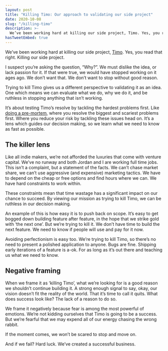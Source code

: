 ```yaml
---
layout: post
title: "Killing Timo: Our approach to validating our side project"
date: 2020-10-08
slug: "/killing-timo"
description: >-
  We’ve been working hard at killing our side project, Timo. Yes, you read that right. Killing our side project. I suspect you’re asking the question, “Why?”. Here is the answer.
hasTweetEmbed: true
---
```


We’ve been working hard at killing our side project, <a href="https://hellotimo.co/" target="_blank" rel="noopener noreferrer">Timo</a>. Yes, you read that right. Killing our side project.

I suspect you’re asking the question, “Why?”. We must dislike the idea, or lack passion for it. If that were true, we would have stopped working on it ages ago. We don’t want that. We don’t want to stop without good reason.

Trying to kill Timo gives us a different perspective to validating it as an idea. One which means we can evaluate what we do, why we do it, and be ruthless in stopping anything that isn’t working.

It’s about testing Timo’s resolve by tackling the hardest problems first. Like <a href="https://en.wikipedia.org/wiki/Pre-mortem" target="_blank" rel="noopener noreferrer">doing a pre-mortem</a>, where you resolve the biggest and scariest problems first. Where you reduce your risk by tackling these issues head on. It’s a lens which guides our decision making, so we learn what we need to know as fast as possible.

## The killer lens

Like all indie makers, we’re not afforded the luxuries that come with venture capital. We’ve no runway and both Jordan and I are working full time jobs. This isn’t a complaint, but a statement of the facts. We can’t chase market share, we can’t use aggressive (and expensive) marketing tactics. We have to depend on the cheap or free options and find hours where we can. We have hard constraints to work within.

These constraints mean that time wastage has a significant impact on our chance to succeed. By viewing our mission as trying to kill Timo, we can be ruthless in our decision making.

An example of this is how easy it is to push back on scope. It’s easy to get bogged down building feature after feature, in the hope that we strike gold with ‘the next one’. But we’re trying to kill it. We don’t have time to build the next feature. We need to know if people will use and pay for it now.

Avoiding perfectionism is easy too. We’re trying to kill Timo, so there’s no need to present a polished application to anyone. Bugs are fine. Shipping early iterations of a feature is a-ok. For as long as it’s out there and teaching us what we need to know.

## Negative framing

When we frame it as ‘killing Timo’, what we’re looking for is a good reason we shouldn’t continue building it. A strong enough signal to say, okay, our vision doesn’t fit the reality of the world. That it’s time to call it quits. What does success look like? The lack of a reason to do so.

We frame it negatively because fear is among the most powerful of emotions. We’re not kidding ourselves that Timo is going to be a success. But we’re fearful that we may expend all of our energy chasing the wrong rabbit.

If the moment comes, we won’t be scared to stop and move on.

And if we fail? Hard luck. We’ve created a successful business.
